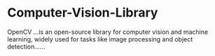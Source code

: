 # Computer-Vision-Library
OpenCV ...is an open-source library for computer vision and machine learning, widely used for tasks like image processing and object detection......
